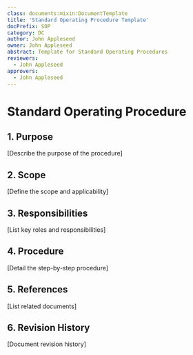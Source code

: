 ```yaml
---
class: documents:mixin:DocumentTemplate
title: 'Standard Operating Procedure Template'
docPrefix: SOP
category: DC
author: John Appleseed
owner: John Appleseed
abstract: Template for Standard Operating Procedures
reviewers:
  - John Appleseed
approvers:
  - John Appleseed
---
```

# Standard Operating Procedure

## 1. Purpose
[Describe the purpose of the procedure]

## 2. Scope
[Define the scope and applicability]

## 3. Responsibilities
[List key roles and responsibilities]

## 4. Procedure
[Detail the step-by-step procedure]

## 5. References
[List related documents]

## 6. Revision History
[Document revision history]
